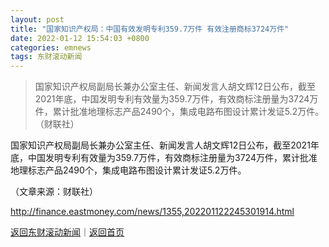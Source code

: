 ```yaml
---
layout: post
title: "国家知识产权局：中国有效发明专利359.7万件 有效注册商标3724万件"
date: 2022-01-12 15:54:03 +0800
categories: emnews
tags: 东财滚动新闻
---
```

> 国家知识产权局副局长兼办公室主任、新闻发言人胡文辉12日公布，截至2021年底，中国发明专利有效量为359.7万件，有效商标注册量为3724万件，累计批准地理标志产品2490个，集成电路布图设计累计发证5.2万件。（财联社）

<p>国家知识产权局副局长兼办公室主任、新闻发言人胡文辉12日公布，截至2021年底，中国发明专利有效量为359.7万件，有效商标注册量为3724万件，累计批准地理标志产品2490个，集成电路布图设计累计发证5.2万件。</p><p class="em_media">（文章来源：财联社）</p>

<http://finance.eastmoney.com/news/1355,202201122245301914.html>

[返回东财滚动新闻](//finews.withounder.com/emnews/)｜[返回首页](//finews.withounder.com/)